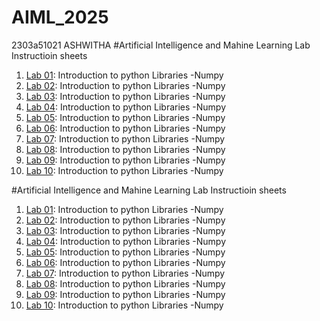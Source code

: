 # AIML_2025  
2303a51021
ASHWITHA
#Artificial Intelligence and Mahine Learning Lab Instructioin sheets
1. [Lab 01](): Introduction to python Libraries -Numpy
2. [Lab 02](): Introduction to python Libraries -Numpy
3. [Lab 03](): Introduction to python Libraries -Numpy
4. [Lab 04](): Introduction to python Libraries -Numpy
5. [Lab 05](): Introduction to python Libraries -Numpy
6. [Lab 06](): Introduction to python Libraries -Numpy
7. [Lab 07](): Introduction to python Libraries -Numpy
8. [Lab 08](): Introduction to python Libraries -Numpy
9. [Lab 09](): Introduction to python Libraries -Numpy
10. [Lab 10](): Introduction to python Libraries -Numpy


#Artificial Intelligence and Mahine Learning Lab Instructioin sheets
1. [Lab 01](https://github.com/2303A51021/AIML_2025/blob/main/lab01_AIMI.ipynb): Introduction to python Libraries -Numpy
2. [Lab 02](https://github.com/2303A51021/AIML_2025/blob/main/lab02_AIML_ipynb.ipynb): Introduction to python Libraries -Numpy
3. [Lab 03](https://github.com/2303A51021/AIML_2025/blob/main/lab03_AIML.ipynb): Introduction to python Libraries -Numpy
4. [Lab 04](https://github.com/2303A51021/AIML_2025/blob/main/LAB04.ipynb): Introduction to python Libraries -Numpy
5. [Lab 05](): Introduction to python Libraries -Numpy
6. [Lab 06](): Introduction to python Libraries -Numpy
7. [Lab 07](): Introduction to python Libraries -Numpy
8. [Lab 08](): Introduction to python Libraries -Numpy
9. [Lab 09](): Introduction to python Libraries -Numpy
10. [Lab 10](): Introduction to python Libraries -Numpy
